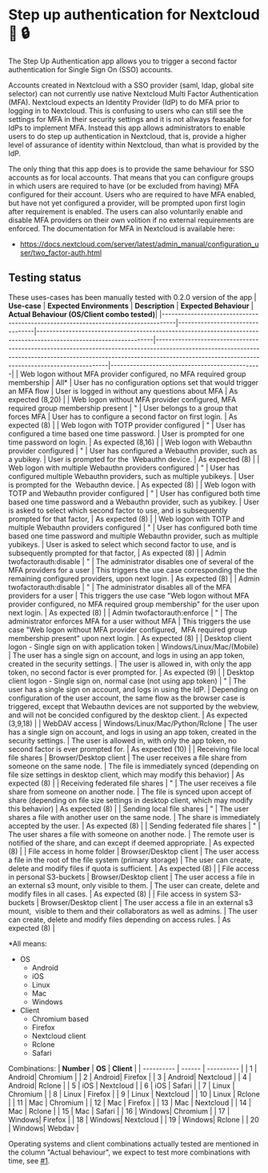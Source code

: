 # Step up authentication for Nextcloud	🚀 🔒 

The Step Up Authentication app allows you to trigger a second factor authentication for Single Sign On (SSO)  accounts.

Accounts created in Nextcloud with a SSO provider (saml, ldap, global site selector) can not currently use native Nextcloud Multi Factor Authentication (MFA). Nextcloud expects an Identity Provider (IdP) to do MFA prior to logging in to Nextcloud. This is confusing to users who can still see the settings for MFA in their security settings and it is not allways feasable for IdPs to implement MFA. Instead this app allows administrators to enable users to do step up authentication in Nextcloud, that is, provide a higher level of assurance of identity within Nextcloud, than what is provided by the IdP.

The only thing that this app does is to provide the same behaviour for SSO accounts as for local accounts. That means that you can configure groups in which users are required to have (or be excluded from having) MFA configured for their account. Users who are required to have MFA enabled, but have not yet configured a provider, will be prompted upon first login after requirement is enabled. The users can also voluntarily enable and disable MFA providers on their own volition if no external requirements are enforced. The documentation for MFA in Nextcloud is available here:

* https://docs.nextcloud.com/server/latest/admin_manual/configuration_user/two_factor-auth.html

## Testing status
These uses-cases has been manually tested with 0.2.0 version of the app
| **Use-case**                                                                     | **Expected Environments**       | **Description**                                                                                                  | **Expected Behaviour**                                                                                                                                                                                                    | **Actual Behaviour (OS/Client combo tested)**|
|----------------------------------------------------------------------------------|---------------------------------|------------------------------------------------------------------------------------------------------------------|---------------------------------------------------------------------------------------------------------------------------------------------------------------------------------------------------------------------------|-----------------------------------------------|
| Web logon without MFA provider configured, no MFA required group membership      | All*                            | User has no configuration options set that would trigger an MFA flow                                             | User is logged in without any questions about MFA                                                                                                                                                                         | As expected (8,20)                            |
| Web logon without MFA provider configured, MFA required group membership present | "                               | User belongs to a group that forces MFA                                                                          | User has to configure a second factor on first login.                                                                                                                                                                     | As expected (8)                               |
| Web logon with TOTP provider configured                                          | "                               | User has configured a time based one time password.                                                              | User is prompted for one time password on login.                                                                                                                                                                          | As expected (8,16)                            |
| Web logon with Webauthn provider configured                                      | "                               | User has configured a Webauthn provider, such as a yubikey.                                                      | User is prompted for the&nbsp; Webauthn device.                                                                                                                                                                           | As expected (8)                               |
| Web logon with multiple Webauthn providers configured                            | "                               | User has configured multiple Webauthn providers, such as multiple yubikeys.                                      | User is prompted for the&nbsp; Webauthn device.                                                                                                                                                                           | As expected (8)                               |
| Web logon with TOTP and Webauthn provider configured                             | "                               | User has configured both time based one time password and a Webauthn provider, such as yubikey.                  | User is asked to select which second factor to use, and is subsequently prompted for that factor,                                                                                                                         | As expected (8)                               |
| Web logon with TOTP and multiple Webauthn providers configured                   | "                               | User has configured both time based one time password and multiple Webauthn provider, such as multiple yubikeys. | User is asked to select which second factor to use, and is subsequently prompted for that factor,                                                                                                                         | As expected (8)                               |
| Admin twofactorauth:disable                                                      | "                               | The administrator disables one of several of the MFA providers for a user                                        | This triggers the use case corresponding the the remaining configured providers, upon next login.                                                                                                                         | As expected (8)                               |
| Admin twofactorauth:disable                                                      | "                               | The administrator disables all of the MFA providers for a user                                                   | This triggers the use case "Web logon without MFA provider configured, no MFA required group membership" for the user upon next login.                                                                                    | As expected (8)                               |
| Admin twofactorauth:enforce                                                      | "                               | The administrator enforces MFA for a user without MFA                                                            | This triggers the use case "Web logon without MFA provider configured,&nbsp; MFA required group membership present" upon next login.                                                                                      | As expected (8)                               |
| Desktop client logon - Single sign on with application token                     | Windows/Linux/Mac/(Mobile)      | The user has a single sign on account, and logs in using an app token, created in the security settings.         | The user is allowed in, with only the app token, no second factor is ever prompted for.                                                                                                                                   | As expected (9)                               |
| Desktop client logon - Single sign on, normal case (not using app token)         | "                               | The user has a single sign on account, and logs in using the IdP.                                                | Depending on configuration of the user account, the same flow as the browser case is triggered, except that Webauthn devices are not supported by the webview, and will not be concided configured by the desktop client. | As expected (3,9,18)                          |
| WebDAV access                                                                    | Windows/Linux/Mac/Python/Rclone | The user has a single sign on account, and logs in using an app token, created in the security settings.         | The user is allowed in, with only the app token, no second factor is ever prompted for.                                                                                                                                   | As expected (10)                              |
| Receiving file local file shares                                                 | Browser/Desktop client          | The user receives a file share from someone on the same node.                                                    | The file is immediately synced (depending on file size settings in desktop client, which may modify this behavior)                                                                                                        | As expected (8)                               |
| Receiving federated file shares                                                  | "                               | The user receives a file share from someone on another node.                                                     | The file is synced upon accept of share (depending on file size settings in desktop client, which may modify this behavior)                                                                                               | As expected (8)                               |
| Sending local file shares                                                        | "                               | The user shares a file with another user on the same node.                                                       | The share is immediately accepted by the user.                                                                                                                                                                            | As expected (8)                               |
| Sending federated file shares                                                    | "                               | The user shares a file with someone on another node.                                                             | The remote user is notified of the share, and can except if deemed appropriate.                                                                                                                                           | As expected (8)                               |
| File access in home folder                                                       | Browser/Desktop client          | The user access a file in the root of the file system (primary storage)                                          | The user can create, delete and modify files if quota is sufficient.                                                                                                                                                      | As expected (8)                               |
| File access in personal S3-buckets                                               | Browser/Desktop client          | The user access a file in an external s3 mount, only visible to them.                                            | The user can create, delete and modify files in all cases.                                                                                                                                                                | As expected (8)                               |
| File access in system S3-buckets                                                 | Browser/Desktop client          | The user access a file in an external s3 mount,&nbsp; visible to them and their collaborators as well as admins. | The user can create, delete and modify files depending on access rules.                                                                                                                                                   | As expected (8)                               |

*All means:
* OS
  - Android
  - iOS
  - Linux
  - Mac
  - Windows
* Client
  - Chromium based
  - Firefox
  - Nextcloud client
  - Rclone
  - Safari

Combinations:
| **Number** | **OS** | **Client** |
| ---------- | ------ | ---------- |
| 1          | Android| Chromium   |
| 2          | Android| Firefox    |
| 3          | Android| Nextcloud  |
| 4          | Android| Rclone     |
| 5          | iOS    | Nextcloud  |
| 6          | iOS    | Safari     |
| 7          | Linux  | Chromium   |
| 8          | Linux  | Firefox    |
| 9          | Linux  | Nextcloud  |
| 10         | Linux  | Rclone     |
| 11         | Mac    | Chromium   |
| 12         | Mac    | Firefox    |
| 13         | Mac    | Nextcloud  |
| 14         | Mac    | Rclone     |
| 15         | Mac    | Safari     |
| 16         | Windows| Chromium   |
| 17         | Windows| Firefox    |
| 18         | Windows| Nextcloud  |
| 19         | Windows| Rclone     |
| 20         | Windows| Webdav     |

 
Operating systems and client combinations actually tested are mentioned in the column "Actual behaviour", we expect to test more combinations with time, see [#1](https://github.com/SUNET/nextcloud-stepupauth/issues/1).

